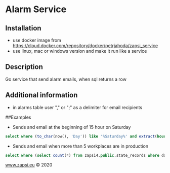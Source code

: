 # Alarm Service


## Installation
* use docker image from https://cloud.docker.com/repository/docker/petrjahoda/zapsi_service
* use linux, mac or windows version and make it run like a service

## Description
Go service that send alarm emails, when sql returns a row

## Additional information
* in alarms table user "," or ";" as a delimiter for email recipients


##Examples
* Sends and email at the beginning of 15 hour on Saturday
```sql
select where (to_char(now(), 'Day')) like '%Saturday%' and extract(hour from now()) = 15;
```
* Sends and email when more than 5 workplaces are in production
```sql
select where (select count(*) from zapsi4.public.state_records where date_time_end is null and state_id=1) > 5;
```    
www.zapsi.eu © 2020
